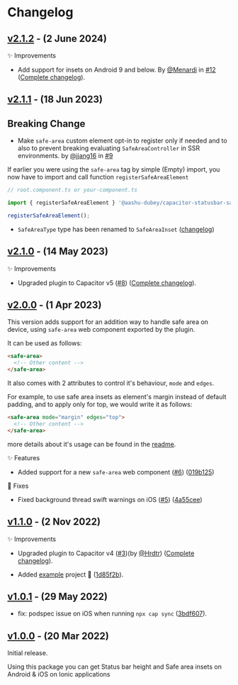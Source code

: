 # Changelog

## [v2.1.2](https://github.com/Aashu-Dubey/capacitor-statusbar-safe-area/compare/v2.1.1...v2.1.2) - (2 June 2024)

✨ Improvements

- Add support for insets on Android 9 and below. By [@Menardi](https://github.com/Menardi) in [#12](https://github.com/Aashu-Dubey/capacitor-statusbar-safe-area/pull/12) ([Complete changelog](https://github.com/Aashu-Dubey/capacitor-statusbar-safe-area/pull/12/files)).

## [v2.1.1](https://github.com/Aashu-Dubey/capacitor-statusbar-safe-area/compare/v2.1.0...v2.1.1) - (18 Jun 2023)

## Breaking Change

- Make `safe-area` custom element opt-in to register only if needed and to also to prevent breaking evaluating `SafeAreaController` in SSR environments. by [@jjang16](https://github.com/jjang16) in [#9](https://github.com/Aashu-Dubey/capacitor-statusbar-safe-area/pull/9)

If earlier you were using the `safe-area` tag by simple (Empty) import, you now have to import and call function `registerSafeAreaElement`

```js
// root.component.ts or your-component.ts

import { registerSafeAreaElement } '@aashu-dubey/capacitor-statusbar-safe-area';

registerSafeAreaElement();
```

- `SafeAreaType` type has been renamed to `SafeAreaInset` ([changelog](https://github.com/Aashu-Dubey/capacitor-statusbar-safe-area/compare/08404be...e181a2e))

## [v2.1.0](https://github.com/Aashu-Dubey/capacitor-statusbar-safe-area/compare/v2.0.0...v2.1.0) - (14 May 2023)

✨ Improvements

- Upgraded plugin to Capacitor v5 ([#8](https://github.com/Aashu-Dubey/capacitor-statusbar-safe-area/pull/8)) ([Complete changelog](https://github.com/Aashu-Dubey/capacitor-statusbar-safe-area/pull/8/files)).

## [v2.0.0](https://github.com/Aashu-Dubey/capacitor-statusbar-safe-area/compare/v1.1.0...v2.0.0) - (1 Apr 2023)

This version adds support for an addition way to handle safe area on device, using `safe-area` web component exported by the plugin.

It can be used as follows:

```html
<safe-area>
  <!-- Other content -->
</safe-area>
```

It also comes with 2 attributes to control it's behaviour, `mode` and `edges`.

For example, to use safe area insets as element's margin instead of default padding, and to apply only for top, we would write it as follows:

```html
<safe-area mode="margin" edges="top">
  <!-- Other content -->
</safe-area>
```

more details about it's usage can be found in the [readme](https://github.com/Aashu-Dubey/capacitor-statusbar-safe-area#html-tag).

✨ Features

- Added support for a new `safe-area` web component ([#6](https://github.com/Aashu-Dubey/capacitor-statusbar-safe-area/pull/6)) ([019b125](https://github.com/Aashu-Dubey/capacitor-statusbar-safe-area/commit/019b1250a7658c6d8c7c5ad6108018943793c498))

🐛 Fixes

- Fixed background thread swift warnings on iOS ([#5](https://github.com/Aashu-Dubey/capacitor-statusbar-safe-area/pull/5)) ([4a55cee](https://github.com/Aashu-Dubey/capacitor-statusbar-safe-area/commit/4a55cee1f022d99de64426baa625d60fd5768600))

## [v1.1.0](https://github.com/Aashu-Dubey/capacitor-statusbar-safe-area/compare/v1.0.1...v1.1.0) - (2 Nov 2022)

✨ Improvements

- Upgraded plugin to Capacitor v4 ([#3](https://github.com/Aashu-Dubey/capacitor-statusbar-safe-area/pull/3))(by [@Hrdtr](https://github.com/Hrdtr)) ([Complete changelog](https://github.com/Aashu-Dubey/capacitor-statusbar-safe-area/compare/v1.0.1...1d85f2b)).

- Added [example](https://github.com/Aashu-Dubey/capacitor-statusbar-safe-area/tree/main/example) project 📱 ([1d85f2b](https://github.com/Aashu-Dubey/capacitor-statusbar-safe-area/commit/1d85f2be317e8f3e23861f7644bdc3fa32a82f7a)).

## [v1.0.1](https://github.com/Aashu-Dubey/capacitor-statusbar-safe-area/compare/v1.0.0...v1.0.1) - (29 May 2022)

- fix: podspec issue on iOS when running `npx cap sync` ([3bdf607](https://github.com/Aashu-Dubey/capacitor-statusbar-safe-area/commit/3bdf607b14a54121abcdc768aaa76b74a8a67876)).

## [v1.0.0](https://github.com/Aashu-Dubey/capacitor-statusbar-safe-area/tree/v1.0.0) - (20 Mar 2022)

Initial release.

Using this package you can get Status bar height and Safe area insets on Android & iOS on Ionic applications
